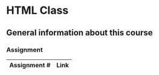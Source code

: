 # HTML Class
## General information about this course
### Assignment
| Assignment # | Link |
| :----------: | :--: |
